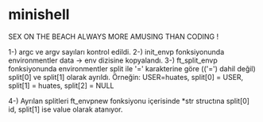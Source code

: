 # minishell
SEX ON THE BEACH ALWAYS MORE AMUSING THAN CODING !


1-) argc ve argv sayıları kontrol edildi.
2-) init_envp fonksiyonunda environmentler data -> env dizisine kopyalandı.
3-) ft_split_envp fonksiyonunda environmentler split ile '=' karakterine göre (('=') dahil değil) split[0] ve split[1] olarak ayrıldı.
Örneğin:
      USER=huates,
      split[0] = USER,
      split[1] = huates,
      split[2] = NULL

4-) Ayrılan splitleri ft_envpnew fonksiyonu içerisinde *str structına split[0] id, split[1] ise value olarak atanıyor.
